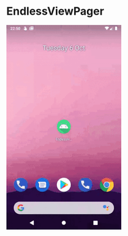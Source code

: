 # EndlessViewPager
<a href="url"><img src="https://github.com/RonyBrosh/EndlessViewPager/blob/master/videos/Endless view pager demo 2.gif" align="left" height="534" width="300" ></a>
